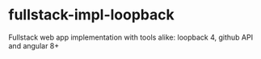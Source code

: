 # fullstack-impl-loopback
Fullstack web app implementation with tools alike: loopback 4, github API and angular 8+
